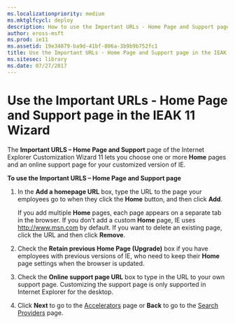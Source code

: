 ```yaml
---
ms.localizationpriority: medium
ms.mktglfcycl: deploy
description: How to use the Important URLs - Home Page and Support page in the IEAK 11 Customization Wizard to choose one or more **Home** pages and an online support page for your customized version of IE.
author: eross-msft
ms.prod: ie11
ms.assetid: 19e34879-ba9d-41bf-806a-3b9b9b752fc1
title: Use the Important URLs - Home Page and Support page in the IEAK 11 Wizard (Internet Explorer Administration Kit 11 for IT Pros)
ms.sitesec: library
ms.date: 07/27/2017
---
```



# Use the Important URLs - Home Page and Support page in the IEAK 11 Wizard
The **Important URLS – Home Page and Support** page of the Internet Explorer Customization Wizard 11 lets you choose one or more **Home** pages and an online support page for your customized version of IE.

**To use the Important URLS – Home Page and Support page**

1.  In the **Add a homepage URL** box, type the URL to the page your employees go to when they click the **Home** button, and then click **Add**.<p>
If you add multiple **Home** pages, each page appears on a separate tab in the browser. If you don’t add a custom **Home** page, IE uses http://www.msn.com by default. If you want to delete an existing page, click the URL and then click **Remove**.

2.  Check the **Retain previous Home Page (Upgrade)** box if you have employees with previous versions of IE, who need to keep their **Home** page settings when the browser is updated.

3.  Check the **Online support page URL** box to type in the URL to your own support page. Customizing the support page is only supported in Internet Explorer for the desktop.

4.  Click **Next** to go to the [Accelerators](accelerators-ieak11-wizard.md) page or **Back** to go to the [Search Providers](search-providers-ieak11-wizard.md) page.


 

 





